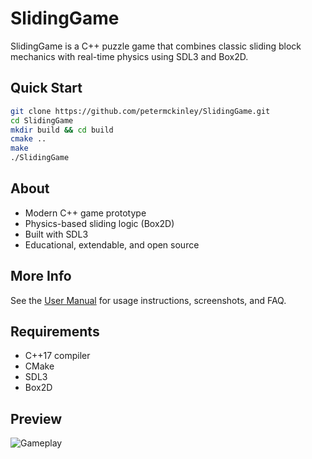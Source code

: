 # SlidingGame

SlidingGame is a C++ puzzle game that combines classic sliding block mechanics with real-time physics using SDL3 and Box2D.

## Quick Start

```bash
git clone https://github.com/petermckinley/SlidingGame.git
cd SlidingGame
mkdir build && cd build
cmake ..
make
./SlidingGame
```

## About

- Modern C++ game prototype
- Physics-based sliding logic (Box2D)
- Built with SDL3
- Educational, extendable, and open source

## More Info

See the [User Manual](UserManual.md) for usage instructions, screenshots, and FAQ.

## Requirements

- C++17 compiler
- CMake
- SDL3
- Box2D

## Preview

![Gameplay](https://github.com/user-attachments/assets/d0cba9d6-5705-4d6d-b03a-2bfb0d0924e3)
